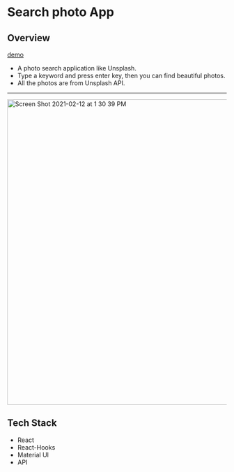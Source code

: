 # Search photo App

## Overview

[demo](https://search-photo-app.vercel.app/)
* A photo search application like Unsplash.
* Type a keyword and press enter key, then you can find beautiful photos.
* All the photos are from Unsplash API.

---

<img width="700" alt="Screen Shot 2021-02-12 at 1 30 39 PM" src="https://user-images.githubusercontent.com/64046039/117814524-45ce3300-b219-11eb-947e-a5e61825ed36.png">



## Tech Stack
* React
* React-Hooks
* Material UI
* API
